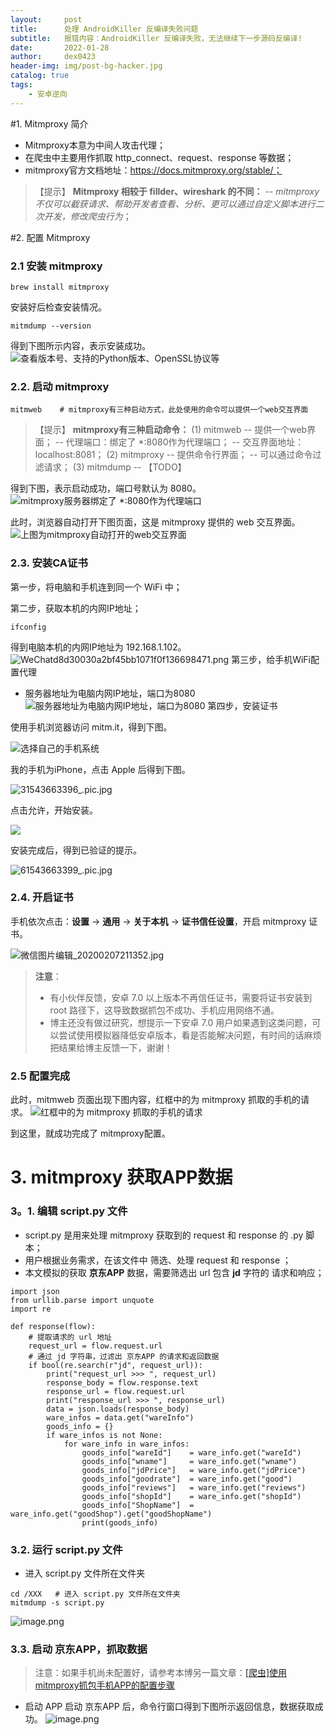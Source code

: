 ```yaml
---
layout:     post
title:      处理 AndroidKiller 反编译失败问题
subtitle:   报错内容：AndroidKiller 反编译失败，无法继续下一步源码反编译!
date:       2022-01-28
author:     dex0423
header-img: img/post-bg-hacker.jpg
catalog: true
tags:
    - 安卓逆向
---
```



#1. Mitmproxy 简介

- Mitmproxy本意为中间人攻击代理；
- 在爬虫中主要用作抓取 http_connect、request、response 等数据；
- mitmproxy官方文档地址：https://docs.mitmproxy.org/stable/；
>【提示】
**Mitmproxy 相较于 fillder、wireshark 的不同：**
--  *mitmproxy 不仅可以截获请求、帮助开发者查看、分析、更可以通过自定义脚本进行二次开发，修改爬虫行为*；

#2. 配置 Mitmproxy

### 2.1 安装 mitmproxy
```
brew install mitmproxy
```
安装好后检查安装情况。
```
mitmdump --version
```
得到下图所示内容，表示安装成功。
![查看版本号、支持的Python版本、OpenSSL协议等](https://upload-images.jianshu.io/upload_images/14502986-debcb7f2ee8407ae.png?imageMogr2/auto-orient/strip%7CimageView2/2/w/1240)

### 2.2. 启动 mitmproxy

```
mitmweb    # mitmproxy有三种启动方式，此处使用的命令可以提供一个web交互界面
```
>【提示】
**mitmproxy有三种启动命令：**
(1) mitmweb
-- 提供一个web界面；
-- 代理端口：绑定了 *:8080作为代理端口；
-- 交互界面地址：localhost:8081；
(2) mitmproxy
-- 提供命令行界面；
-- 可以通过命令过滤请求；
(3) mitmdump
-- 【TODO】

得到下图，表示启动成功，端口号默认为 8080。
![mitmproxy服务器绑定了 *:8080作为代理端口](https://upload-images.jianshu.io/upload_images/14502986-af82d9b5d881dc51.png?imageMogr2/auto-orient/strip%7CimageView2/2/w/1240)

此时，浏览器自动打开下图页面，这是 mitmproxy 提供的 web 交互界面。
![上图为mitmproxy自动打开的web交互界面](https://upload-images.jianshu.io/upload_images/14502986-e74b7e934c294100.png?imageMogr2/auto-orient/strip%7CimageView2/2/w/1240)

### 2.3. 安装CA证书

第一步，将电脑和手机连到同一个 WiFi 中；

第二步，获取本机的内网IP地址；
```
ifconfig
```
得到电脑本机的内网IP地址为 192.168.1.102。
![WeChatd8d30030a2bf45bb1071f0f136698471.png](https://upload-images.jianshu.io/upload_images/14502986-8bbe71fa635b42bd.png?imageMogr2/auto-orient/strip%7CimageView2/2/w/1240)
第三步，给手机WiFi配置代理
- 服务器地址为电脑内网IP地址，端口为8080
  ![服务器地址为电脑内网IP地址，端口为8080](https://upload-images.jianshu.io/upload_images/14502986-5af48be574233c77.jpg?imageMogr2/auto-orient/strip%7CimageView2/2/w/1240)
  第四步，安装证书

使用手机浏览器访问 mitm.it，得到下图。

![选择自己的手机系统](https://upload-images.jianshu.io/upload_images/14502986-e897339c98d21fc1.jpg?imageMogr2/auto-orient/strip%7CimageView2/2/w/1240)

我的手机为iPhone，点击 Apple 后得到下图。

![31543663396_.pic.jpg](https://upload-images.jianshu.io/upload_images/14502986-6dffa54561918685.jpg?imageMogr2/auto-orient/strip%7CimageView2/2/w/1240)

点击允许，开始安装。

![](https://upload-images.jianshu.io/upload_images/14502986-c3af2013117d52b7.jpg?imageMogr2/auto-orient/strip%7CimageView2/2/w/1240)

安装完成后，得到已验证的提示。

![61543663399_.pic.jpg](https://upload-images.jianshu.io/upload_images/14502986-609b39af4b793dd1.jpg?imageMogr2/auto-orient/strip%7CimageView2/2/w/1240)

### 2.4. 开启证书

手机依次点击：**设置** -> **通用** -> **关于本机** -> **证书信任设置**，开启 mitmproxy 证书。

![微信图片编辑_20200207211352.jpg](https://upload-images.jianshu.io/upload_images/14502986-de294021a948d2c6.jpg?imageMogr2/auto-orient/strip%7CimageView2/2/w/1240)

> **注意**：
>- 有小伙伴反馈，安卓 7.0 以上版本不再信任证书，需要将证书安装到 root 路径下，这导致数据抓包不成功、手机应用网络不通。
>- 博主还没有做过研究，想提示一下安卓 7.0 用户如果遇到这类问题，可以尝试使用模拟器降低安卓版本，看是否能解决问题，有时间的话麻烦把结果给博主反馈一下，谢谢！

### 2.5 配置完成

此时，mitmweb 页面出现下图内容，红框中的为 mitmproxy 抓取的手机的请求。
![红框中的为 mitmproxy 抓取的手机的请求](https://upload-images.jianshu.io/upload_images/14502986-b4c7033447e8e9a1.png?imageMogr2/auto-orient/strip%7CimageView2/2/w/1240)

到这里，就成功完成了 mitmproxy配置。

# 3. mitmproxy 获取APP数据

### 3。1. 编辑 script.py 文件

- script.py 是用来处理 mitmproxy 获取到的 request 和 response 的 .py 脚本；
- 用户根据业务需求，在该文件中 筛选、处理 request 和 response ；
- 本文模拟的获取 **京东APP** 数据，需要筛选出 url 包含 **jd** 字符的  请求和响应；
```
import json
from urllib.parse import unquote
import re

def response(flow):
	# 提取请求的 url 地址
	request_url = flow.request.url
    # 通过 jd 字符串，过滤出 京东APP 的请求和返回数据
	if bool(re.search(r"jd", request_url)):     
		print("request_url >>> ", request_url)
		response_body = flow.response.text
		response_url = flow.request.url
		print("response_url >>> ", response_url)
		data = json.loads(response_body)
		ware_infos = data.get("wareInfo")
		goods_info = {}
		if ware_infos is not None:
			for ware_info in ware_infos:
				goods_info["wareId"] 	= ware_info.get("wareId")
				goods_info["wname"] 	= ware_info.get("wname")
				goods_info["jdPrice"] 	= ware_info.get("jdPrice")
				goods_info["goodrate"] 	= ware_info.get("good")
				goods_info["reviews"] 	= ware_info.get("reviews")
				goods_info["shopId"] 	= ware_info.get("shopId")
				goods_info["ShopName"] 	= ware_info.get("goodShop").get("goodShopName")
				print(goods_info)

```
### 3.2. 运行 script.py 文件

- 进入 script.py 文件所在文件夹
```
cd /XXX   # 进入 script.py 文件所在文件夹
mitmdump -s script.py
```
![image.png](https://upload-images.jianshu.io/upload_images/14502986-1164973a0b0c2d95.png?imageMogr2/auto-orient/strip%7CimageView2/2/w/1240)

### 3.3. 启动 京东APP，抓取数据

>注意：如果手机尚未配置好，请参考本博另一篇文章：[[爬虫]使用mitmproxy抓包手机APP的配置步骤](https://www.jianshu.com/p/8ee3f9f46d7a)
- 启动 APP
  启动 京东APP 后，命令行窗口得到下图所示返回信息，数据获取成功。
  ![image.png](https://upload-images.jianshu.io/upload_images/14502986-94e82ccdf35e10f0.png?imageMogr2/auto-orient/strip%7CimageView2/2/w/1240)
